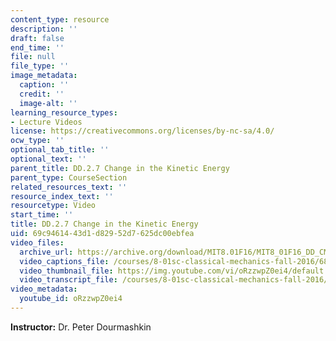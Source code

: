 ```yaml
---
content_type: resource
description: ''
draft: false
end_time: ''
file: null
file_type: ''
image_metadata:
  caption: ''
  credit: ''
  image-alt: ''
learning_resource_types:
- Lecture Videos
license: https://creativecommons.org/licenses/by-nc-sa/4.0/
ocw_type: ''
optional_tab_title: ''
optional_text: ''
parent_title: DD.2.7 Change in the Kinetic Energy
parent_type: CourseSection
related_resources_text: ''
resource_index_text: ''
resourcetype: Video
start_time: ''
title: DD.2.7 Change in the Kinetic Energy
uid: 69c94614-43d1-d829-52d7-625dc00ebfea
video_files:
  archive_url: https://archive.org/download/MIT8.01F16/MIT8_01F16_DD_CMframe7_360p.mp4
  video_captions_file: /courses/8-01sc-classical-mechanics-fall-2016/68cca044ee505964988192c22069c391_oRzzwpZ0ei4.vtt
  video_thumbnail_file: https://img.youtube.com/vi/oRzzwpZ0ei4/default.jpg
  video_transcript_file: /courses/8-01sc-classical-mechanics-fall-2016/f1f89ab949f4b2b9dfb7a68996ee08ab_oRzzwpZ0ei4.pdf
video_metadata:
  youtube_id: oRzzwpZ0ei4
---
```

**Instructor:** Dr. Peter Dourmashkin
